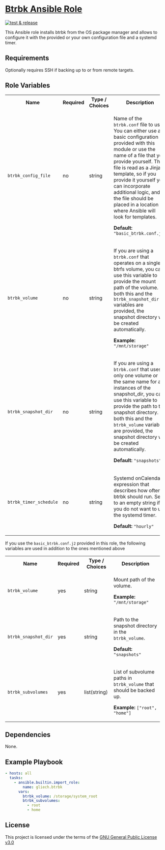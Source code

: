 # [Btrbk Ansible Role][1]

[![test & release][2]][3]


This Ansible role installs btrbk from the OS package manager and allows to
configure it with the provided or your own configuration file and a systemd
timer.

## Requirements

Optionally requires SSH if backing up to or from remote targets.

## Role Variables

<table>
<tr><th>Name</th><th>Required</th><th>Type / Choices</th><th>Description</th></tr>
<tr><td><code>btrbk_config_file</code></td>
<td>no</td>
<td>string</td>
<td>

Name of the `btrbk.conf` file to use. You can either use a basic configuration
provided with this module or use the name of a file that you provide yourself.
The file is read as a Jinja template, so if you provide it yourself you can
incorporate additional logic, and the file should be placed in a location where
Ansible will look for templates.

**Default:** `"basic_btrbk.conf.j2"`
</td></tr>


<tr><td><code>btrbk_volume</code></td>
<td>no</td>
<td>string</td>
<td>

If you are using a `btrbk.conf` that operates on a single btrfs volume, you can
use this variable to provide the mount path of the volume. If both this and the
`btrbk_snapshot_dir` variables are provided, the snapshot directory will be
created automatically.

**Example:** `"/mnt/storage"`
</td></tr>


<tr><td><code>btrbk_snapshot_dir</code></td>
<td>no</td>
<td>string</td>
<td>

If you are using a `btrbk.conf` that uses only one volume or the same name for
all instances of the snapshot\_dir, you can use this variable to provide the path
to the snapshot directory. If both this and the `btrbk_volume` variables are
provided, the snapshot directory will be created automatically.

**Default:** `"snapshots"`
</td></tr>


<tr><td><code>btrbk_timer_schedule</code></td>
<td>no</td>
<td>string</td>
<td>

Systemd onCalendar expression that describes how often btrbk should run. Set
to an empty string if you do not want to use the systemd timer.

**Default:** `"hourly"`
</td></tr>
</table>

If you use the `basic_btrbk.conf.j2` provided in this role, the following
variables are used in addition to the ones mentioned above

<table>
<tr><th>Name</th><th>Required</th><th>Type / Choices</th><th>Description</th></tr>
</td></tr>


<tr><td><code>btrbk_volume</code></td>
<td>yes</td>
<td>string</td>
<td>

Mount path of the volume.

**Example:** `"/mnt/storage"`
</td></tr>


<tr><td><code>btrbk_snapshot_dir</code></td>
<td>yes</td>
<td>string</td>
<td>

Path to the snapshot directory in the `btrbk_volume`.

**Default:** `"snapshots"`
</td></tr>


<tr><td><code>btrbk_subvolumes</code></td>
<td>yes</td>
<td>list(string)</td>
<td>

List of subvolume paths in `btrbk_volume` that should be backed up.

**Example:** `["root", "home"]`
</td></tr>
</table>


## Dependencies

None.

## Example Playbook

```yaml
- hosts: all
  tasks:
    - ansible.builtin.import_role:
        name: gliech.btrbk
      vars:
        btrbk_volume: /storage/system_root
        btrbk_subvolumes:
          - root
          - home
```

## License

This project is licensed under the terms of the [GNU General Public License v3.0](LICENSE)

[1]: https://galaxy.ansible.com/ui/standalone/roles/gliech/btrbk/
[2]: https://github.com/gliech/btrbk-ansible-role/actions/workflows/release.yml/badge.svg
[3]: https://github.com/gliech/btrbk-ansible-role/actions/workflows/release.yml
[4]: https://github.com/gliech/semantic-release-config-github-ansible-role
